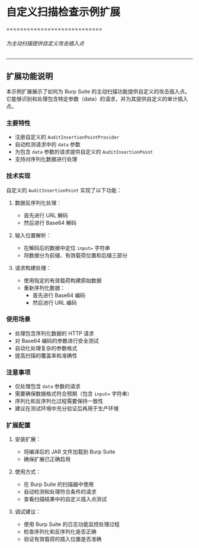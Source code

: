 # 自定义扫描检查示例扩展
============================

###### 为主动扫描提供自定义攻击插入点

---

## 扩展功能说明

本示例扩展展示了如何为 Burp Suite 的主动扫描功能提供自定义的攻击插入点。它能够识别和处理包含特定参数（data）的请求，并为其提供自定义的审计插入点。

### 主要特性

- 注册自定义的 `AuditInsertionPointProvider`
- 自动检测请求中的 `data` 参数
- 为包含 `data` 参数的请求提供自定义的 `AuditInsertionPoint`
- 支持对序列化数据进行处理

### 技术实现

自定义的 `AuditInsertionPoint` 实现了以下功能：

1. 数据反序列化处理：
   - 首先进行 URL 解码
   - 然后进行 Base64 解码

2. 输入位置解析：
   - 在解码后的数据中定位 `input=` 字符串
   - 将数据分为前缀、有效载荷位置和后缀三部分

3. 请求构建处理：
   - 使用指定的有效载荷构建原始数据
   - 重新序列化数据：
     - 首先进行 Base64 编码
     - 然后进行 URL 编码

### 使用场景

- 处理包含序列化数据的 HTTP 请求
- 对 Base64 编码的参数进行安全测试
- 自动化处理复杂的参数格式
- 提高扫描的覆盖率和准确性

### 注意事项

- 仅处理包含 `data` 参数的请求
- 需要确保数据格式符合预期（包含 `input=` 字符串）
- 序列化和反序列化过程需要保持一致性
- 建议在测试环境中充分验证后再用于生产环境

### 扩展配置

1. 安装扩展：
   - 将编译后的 JAR 文件加载到 Burp Suite
   - 确保扩展已正确启用

2. 使用方式：
   - 在 Burp Suite 的扫描器中使用
   - 自动检测和处理符合条件的请求
   - 查看扫描结果中的自定义插入点测试

3. 调试建议：
   - 使用 Burp Suite 的日志功能监控处理过程
   - 检查序列化和反序列化是否正确
   - 验证有效载荷的插入位置是否准确